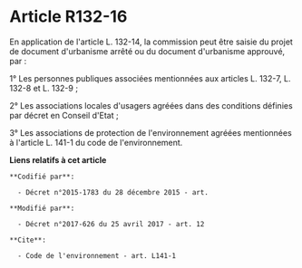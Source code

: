 # Article R132-16

En application de l'article L. 132-14, la commission peut être saisie du projet de document d'urbanisme arrêté ou du document
d'urbanisme approuvé, par :

1° Les personnes publiques associées mentionnées aux articles L. 132-7, L. 132-8 et L. 132-9 ;

2° Les associations locales d'usagers agréées dans des conditions définies par décret en Conseil d'Etat ;

3° Les associations de protection de l'environnement agréées mentionnées à l'article L. 141-1 du code de l'environnement.

**Liens relatifs à cet article**

	**Codifié par**:

	  - Décret n°2015-1783 du 28 décembre 2015 - art.

	**Modifié par**:

	  - Décret n°2017-626 du 25 avril 2017 - art. 12

	**Cite**:

	  - Code de l'environnement - art. L141-1
